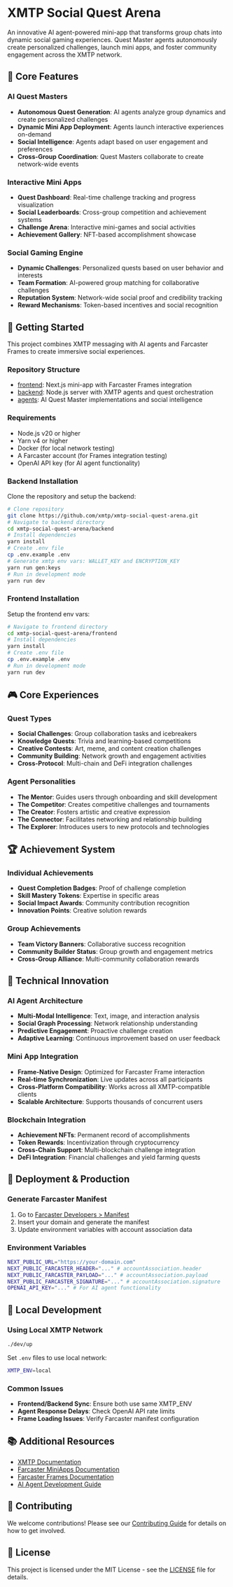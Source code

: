 # XMTP Social Quest Arena

An innovative AI agent-powered mini-app that transforms group chats into dynamic social gaming experiences. Quest Master agents autonomously create personalized challenges, launch mini apps, and foster community engagement across the XMTP network.

## 🎯 Core Features

### AI Quest Masters
- **Autonomous Quest Generation**: AI agents analyze group dynamics and create personalized challenges
- **Dynamic Mini App Deployment**: Agents launch interactive experiences on-demand
- **Social Intelligence**: Agents adapt based on user engagement and preferences
- **Cross-Group Coordination**: Quest Masters collaborate to create network-wide events

### Interactive Mini Apps
- **Quest Dashboard**: Real-time challenge tracking and progress visualization
- **Social Leaderboards**: Cross-group competition and achievement systems
- **Challenge Arena**: Interactive mini-games and social activities
- **Achievement Gallery**: NFT-based accomplishment showcase

### Social Gaming Engine
- **Dynamic Challenges**: Personalized quests based on user behavior and interests
- **Team Formation**: AI-powered group matching for collaborative challenges
- **Reputation System**: Network-wide social proof and credibility tracking
- **Reward Mechanisms**: Token-based incentives and social recognition

## 🚀 Getting Started

This project combines XMTP messaging with AI agents and Farcaster Frames to create immersive social experiences.

### Repository Structure

- [frontend](./frontend): Next.js mini-app with Farcaster Frames integration
- [backend](./backend): Node.js server with XMTP agents and quest orchestration
- [agents](./agents): AI Quest Master implementations and social intelligence

### Requirements

- Node.js v20 or higher
- Yarn v4 or higher
- Docker (for local network testing)
- A Farcaster account (for Frames integration testing)
- OpenAI API key (for AI agent functionality)

### Backend Installation

Clone the repository and setup the backend:

```bash
# Clone repository
git clone https://github.com/xmtp/xmtp-social-quest-arena.git
# Navigate to backend directory
cd xmtp-social-quest-arena/backend
# Install dependencies
yarn install
# Create .env file
cp .env.example .env
# Generate xmtp env vars: WALLET_KEY and ENCRYPTION_KEY
yarn run gen:keys
# Run in development mode
yarn run dev
```

### Frontend Installation

Setup the frontend env vars:

```bash
# Navigate to frontend directory
cd xmtp-social-quest-arena/frontend
# Install dependencies
yarn install
# Create .env file
cp .env.example .env
# Run in development mode
yarn run dev
```

## 🎮 Core Experiences

### Quest Types
- **Social Challenges**: Group collaboration tasks and icebreakers
- **Knowledge Quests**: Trivia and learning-based competitions
- **Creative Contests**: Art, meme, and content creation challenges
- **Community Building**: Network growth and engagement activities
- **Cross-Protocol**: Multi-chain and DeFi integration challenges

### Agent Personalities
- **The Mentor**: Guides users through onboarding and skill development
- **The Competitor**: Creates competitive challenges and tournaments
- **The Creator**: Fosters artistic and creative expression
- **The Connector**: Facilitates networking and relationship building
- **The Explorer**: Introduces users to new protocols and technologies

## 🏆 Achievement System

### Individual Achievements
- **Quest Completion Badges**: Proof of challenge completion
- **Skill Mastery Tokens**: Expertise in specific areas
- **Social Impact Awards**: Community contribution recognition
- **Innovation Points**: Creative solution rewards

### Group Achievements
- **Team Victory Banners**: Collaborative success recognition
- **Community Builder Status**: Group growth and engagement metrics
- **Cross-Group Alliance**: Multi-community collaboration rewards

## 🔧 Technical Innovation

### AI Agent Architecture
- **Multi-Modal Intelligence**: Text, image, and interaction analysis
- **Social Graph Processing**: Network relationship understanding
- **Predictive Engagement**: Proactive challenge creation
- **Adaptive Learning**: Continuous improvement based on user feedback

### Mini App Integration
- **Frame-Native Design**: Optimized for Farcaster Frame interaction
- **Real-time Synchronization**: Live updates across all participants
- **Cross-Platform Compatibility**: Works across all XMTP-compatible clients
- **Scalable Architecture**: Supports thousands of concurrent users

### Blockchain Integration
- **Achievement NFTs**: Permanent record of accomplishments
- **Token Rewards**: Incentivization through cryptocurrency
- **Cross-Chain Support**: Multi-blockchain challenge integration
- **DeFi Integration**: Financial challenges and yield farming quests

## 🌟 Deployment & Production

### Generate Farcaster Manifest
1. Go to [Farcaster Developers > Manifest](https://warpcast.com/~/developers/mini-apps/manifest)
2. Insert your domain and generate the manifest
3. Update environment variables with account association data

### Environment Variables
```bash
NEXT_PUBLIC_URL="https://your-domain.com"
NEXT_PUBLIC_FARCASTER_HEADER="..." # accountAssociation.header
NEXT_PUBLIC_FARCASTER_PAYLOAD="..." # accountAssociation.payload
NEXT_PUBLIC_FARCASTER_SIGNATURE="..." # accountAssociation.signature
OPENAI_API_KEY="..." # For AI agent functionality
```

## 🧪 Local Development

### Using Local XMTP Network
```bash
./dev/up
```

Set `.env` files to use local network:
```bash
XMTP_ENV=local
```

### Common Issues
- **Frontend/Backend Sync**: Ensure both use same XMTP_ENV
- **Agent Response Delays**: Check OpenAI API rate limits
- **Frame Loading Issues**: Verify Farcaster manifest configuration

## 📚 Additional Resources

- [XMTP Documentation](https://docs.xmtp.org)
- [Farcaster MiniApps Documentation](https://miniapps.farcaster.xyz/docs/getting-started)
- [Farcaster Frames Documentation](https://docs.farcaster.xyz/reference/frames/spec)
- [AI Agent Development Guide](https://docs.openai.com/guides/agents)

## 🤝 Contributing

We welcome contributions! Please see our [Contributing Guide](CONTRIBUTING.md) for details on how to get involved.

## 📄 License

This project is licensed under the MIT License - see the [LICENSE](LICENSE) file for details.